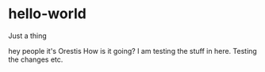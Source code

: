 # hello-world
Just a thing

hey people
it's Orestis
How is it going?
I am testing the stuff in here.
Testing the changes etc.
